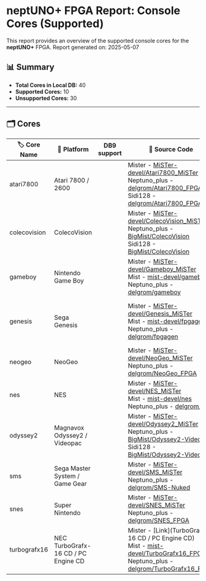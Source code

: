 # neptUNO+ FPGA Report: Console Cores (Supported)

This report provides an overview of the supported console cores for the **neptUNO+** FPGA.
Report generated on: 2025-05-07

## 📊 Summary

- **Total Cores in Local DB:** 40
- **Supported Cores:** 10
- **Unsupported Cores:** 30

---

## 🗂️ Cores

| 🏷️ **Core Name** | 📝 **Platform** | DB9 support | 🔗 **Source Code** | 🗂️ **Database** | 🗒️ **Notes** |
|-------------------|-----------------|-------------|--------------------|------------------|--------------|
| atari7800 | Atari 7800 / 2600 |  | Mister - [MiSTer-devel/Atari7800_MiSTer](https://github.com/MiSTer-devel/Atari7800_MiSTer)<br>Neptuno_plus - [delgrom/Atari7800_FPGA](https://github.com/delgrom/Atari7800_FPGA)<br>Sidi128 - [delgrom/Atari7800_FPGA](https://github.com/delgrom/Atari7800_FPGA) | Official_Distribution_MiSTer |  |
| colecovision | ColecoVision |  | Mister - [MiSTer-devel/ColecoVision_MiSTer](https://github.com/MiSTer-devel/ColecoVision_MiSTer)<br>Neptuno_plus - [BigMist/ColecoVision](https://github.com/BigMist/ColecoVision)<br>Sidi128 - [BigMist/ColecoVision](https://github.com/BigMist/ColecoVision) | Official_Distribution_MiSTer |  |
| gameboy | Nintendo Game Boy |  | Mister - [MiSTer-devel/Gameboy_MiSTer](https://github.com/MiSTer-devel/Gameboy_MiSTer)<br>Mist - [mist-devel/gameboy](https://github.com/mist-devel/gameboy)<br>Neptuno_plus - [delgrom/gameboy](https://github.com/delgrom/gameboy) | Official_Distribution_MiSTer |  |
| genesis | Sega Genesis |  | Mister - [MiSTer-devel/Genesis_MiSTer](https://github.com/MiSTer-devel/Genesis_MiSTer)<br>Mist - [mist-devel/fpgagen](https://github.com/mist-devel/fpgagen)<br>Neptuno_plus - [delgrom/fpgagen](https://github.com/delgrom/fpgagen) | Official_Distribution_MiSTer | Archived. MiSTer port of the fpgagen core. |
| neogeo | NeoGeo |  | Mister - [MiSTer-devel/NeoGeo_MiSTer](https://github.com/MiSTer-devel/NeoGeo_MiSTer)<br>Neptuno_plus - [delgrom/NeoGeo_FPGA](https://github.com/delgrom/NeoGeo_FPGA) | Official_Distribution_MiSTer |  |
| nes | NES |  | Mister - [MiSTer-devel/NES_MiSTer](https://github.com/MiSTer-devel/NES_MiSTer)<br>Mist - [mist-devel/nes](https://github.com/mist-devel/nes)<br>Neptuno_plus - [delgrom/nes](https://github.com/delgrom/nes) | Official_Distribution_MiSTer |  |
| odyssey2 | Magnavox Odyssey2 / Videopac |  | Mister - [MiSTer-devel/Odyssey2_MiSTer](https://github.com/MiSTer-devel/Odyssey2_MiSTer)<br>Neptuno_plus - [BigMist/Odyssey2-Videopac](https://github.com/BigMist/Odyssey2-Videopac)<br>Sidi128 - [BigMist/Odyssey2-Videopac](https://github.com/BigMist/Odyssey2-Videopac) | Official_Distribution_MiSTer |  |
| sms | Sega Master System / Game Gear |  | Mister - [MiSTer-devel/SMS_MiSTer](https://github.com/MiSTer-devel/SMS_MiSTer)<br>Neptuno_plus - [delgrom/SMS-Nuked](https://github.com/delgrom/SMS-Nuked) | Official_Distribution_MiSTer |  |
| snes | Super Nintendo |  | Mister - [MiSTer-devel/SNES_MiSTer](https://github.com/MiSTer-devel/SNES_MiSTer)<br>Neptuno_plus - [delgrom/SNES_FPGA](https://github.com/delgrom/SNES_FPGA) | Official_Distribution_MiSTer |  |
| turbografx16 | NEC TurboGrafx-16 CD / PC Engine CD |  | Mister - [Link](TurboGrafx-16 CD / PC Engine CD)<br>Mist - [mist-devel/TurboGrafx16_FPGA](https://github.com/mist-devel/TurboGrafx16_FPGA)<br>Neptuno_plus - [delgrom/TurboGrafx16_FPGA](https://github.com/delgrom/TurboGrafx16_FPGA) | Official_Distribution_MiSTer |  |